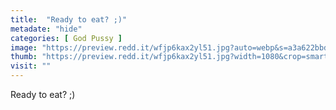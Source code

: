 ```yaml
---
title:  "Ready to eat? ;)"
metadate: "hide"
categories: [ God Pussy ]
image: "https://preview.redd.it/wfjp6kax2yl51.jpg?auto=webp&s=a3a622bbdc3ac255cca1134af1ba59abcfdf1563"
thumb: "https://preview.redd.it/wfjp6kax2yl51.jpg?width=1080&crop=smart&auto=webp&s=e060764255d5996f0cab43c19ea28be78478f88b"
visit: ""
---
```

Ready to eat? ;)

